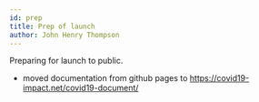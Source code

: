 ```yaml
---
id: prep
title: Prep of launch
author: John Henry Thompson
---
```


Preparing for launch to public.

- moved documentation from github pages to https://covid19-impact.net/covid19-document/
